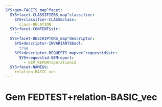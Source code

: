 ```yaml
---
SYS+gem-FACETS_map^facet:
  SYS+facet-CLASSIFIERS_map^classifier:
    SYS+classifier-CLASS&class:
      class-RELATION
  SYS+facet-CONTENT$str:
    ''
  SYS+facet-DESCRIPTORS_map^descriptor:
    SYS+descriptor-INVARIANT$bool:
      true
    SYS+descriptor-REQUESTS_mapvec^requestid$str:
      SYS+requestid-GEMreport:
        - GEM_REPORToperationid
  SYS+facet-NAME&%:
    relation-BASIC_vec
---
```

# Gem FEDTEST+relation-BASIC_vec


